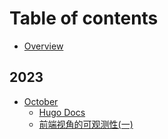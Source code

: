 # Table of contents

* [Overview](README.md)

## 2023

* [October](2023/october/README.md)
  * [Hugo Docs](2023/october/hugo-docs.md)
  * [前端视角的可观测性(一)](2023/october/qian-duan-shi-jiao-de-ke-guan-ce-xing-yi.md)
